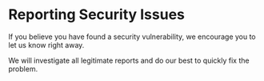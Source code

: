 # Reporting Security Issues
If you believe you have found a security vulnerability, we encourage you to let us know right away.

We will investigate all legitimate reports and do our best to quickly fix the problem.
